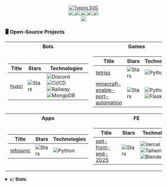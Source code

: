 <p align="center">
<a href="https://github.com/nhathuynguyen19">
    <img src="https://readme-typing-svg.demolab.com?font=Consolas&size=18&duration=2000&color=FFFFFF&pause=100&multiline=true&width=500&height=80&lines=Nhat+Huy+Nguyen;Software+Engineering+Student;Bots+%7C+Games" alt="Typing SVG" />
</a>
<br>
<a href="https://www.instagram.com/_nhathuynguyen_/">
	<img src="https://img.shields.io/badge/Instagram-f56161?style=flat&labelColor=f56161&logo=instagram&logoColor=white">
</a>
<a href="https://www.facebook.com/nhathuynguyenn">
	<img src="https://img.shields.io/badge/-Facebook-1ca0f1?style=flat&labelColor=1ca0f1&logo=facebook&logoColor=white&link=https://www.facebook.com/nhathuynguyenn">
	</a>
<a href="https://www.tiktok.com/@_nhathuynguyen">
	<img src="https://img.shields.io/badge/-TikTok-000000?style=flat&labelColor=000000&logo=tiktok&logoColor=white&link=https://www.tiktok.com/@_nhathuynguyen">
	</a>
<a href="https://discord.gg/uREcgFRm">
	<img src="https://img.shields.io/badge/Discord-7289DA?style=flat&logo=discord&logoColor=white&link=https://discord.gg/3GhWXn4S">
</a>
<a href="https://www.youtube.com/@nhathuy_nguyen">
	<img src="https://img.shields.io/badge/YouTube-FF0000?style=flat&logo=youtube&logoColor=white&link=https://www.youtube.com/@nhathuy_nguyen">
</a>
<br>
<a href="https://github.com/nhathuynguyen19">
    <img src="https://github-stats-alpha.vercel.app/api?username=nhathuynguyen19&cc=22272e&tc=FFFFFF&ic=fff&bc=0000">
</a>
</p>

### 🖥️ Open-Source Projects
<table>
<tr><th>Bots</th><th>Games</th></tr>
<tr><td>

| Title | Stars | Technologies |
| -- | -- | -- | 
| [husci](https://github.com/nhathuynguyen19/husci-2) | ![Stars](https://img.shields.io/github/stars/nhathuynguyen19/husci-2?style=flat-square&labelColor=black) | ![Discord](https://img.shields.io/badge/API-black?style=flat-square&logo=discord) ![CI/CD](https://img.shields.io/badge/CI/CD-black?style=flat-square&logo=githubactions) <br> ![Railway](https://img.shields.io/badge/Railway-black?style=flat-square&logo=railway) ![MongoDB](https://img.shields.io/badge/MongoDB-black?style=flat-square&logo=mongodb) |

</td><td>

| Title | Stars | Technologies |
| -- | -- | -- | 
| [tetriss](https://github.com/nhathuynguyen19/Tetris.git) | ![Stars](https://img.shields.io/github/stars/nhathuynguyen19/Tetris?style=flat-square&labelColor=black) | ![Python](https://img.shields.io/badge/Python-black?style=flat-square&logo=python) |
| [minecraft-enable-port-automation](https://github.com/nhathuynguyen19/minecraft-enable-port-automation.git) | ![Stars](https://img.shields.io/github/stars/nhathuynguyen19/minecraft-enable-port-automation?style=flat-square&labelColor=black) | ![Python](https://img.shields.io/badge/Python-black?style=flat-square&logo=python) ![Flask](https://img.shields.io/badge/Flask-black?style=flat-square&logo=flask) |
   
</td></tr>
<tr><th>Apps</th><th>FE</th></tr>
<tr><td>

| Title | Stars | Technologies |
| -- | -- | -- | 
| [mfosync](https://github.com/nhathuynguyen19/Mfosync.git) | ![Stars](https://img.shields.io/github/stars/nhathuynguyen19/mfosync?style=flat-square&labelColor=black) | ![Python](https://img.shields.io/badge/Python-black?style=flat-square&logo=python) |
  
</td>
<td>

| Title | Stars | Technologies |
| -- | -- | -- | 
| [spit-front-end-2025](https://github.com/nhathuynguyen19/spit-front-end-2025) | ![Stars](https://img.shields.io/github/stars/nhathuynguyen19/spit-front-end-2025?style=flat-square&labelColor=black) | ![Vercel](https://img.shields.io/badge/Vercel-black?style=flat-square&logo=vercel) ![Tailwind CSS](https://img.shields.io/badge/Tailwind_CSS-06B6D4?style=flat-square&logo=tailwindcss&logoColor=white) <br /> ![Blender](https://img.shields.io/badge/Blender-F5792A?style=flat-square&logo=blender&logoColor=white)| 

</td>
</tr>
</table>

<details>
<summary><strong>📈 Stats</strong></summary>
<br>
My Github Stats

![](http://github-profile-summary-cards.vercel.app/api/cards/profile-details?username=nhathuynguyen19&theme=dark)
<br>
![](http://github-profile-summary-cards.vercel.app/api/cards/repos-per-language?username=nhathuynguyen19&theme=dark) 
![](http://github-profile-summary-cards.vercel.app/api/cards/most-commit-language?username=nhathuynguyen19&theme=dark)

</details>

